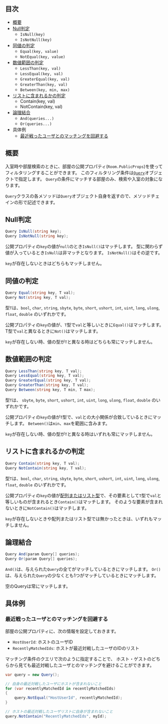 ## 目次
- [概要](#概要)
- [Null判定](#Null判定)
  - `IsNull(key)`
  - `IsNotNull(key)`
- [同値の判定](#同値の判定)
  - `Equal(key, value)`
  - `NotEqual(key, value)`
- [数値範囲の判定](#数値範囲の判定)
  - `LessThan(key, val)`
  - `LessEqual(key, val)`
  - `GreaterEqual(key, val)`
  - `GreaterThan(key, val)`
  - `Between(key, min, max)`
- [リストに含まれるかの判定](#リストに含まれるかの判定)
  - Contain(key, val)
  - NotContain(key, val)
- [論理結合](#論理結合)
  - `And(queries...)`
  - `Or(queries...)`
- 具体例
  - [最近戦ったユーザとのマッチングを回避する](#最近戦ったユーザとのマッチングを回避する)

## 概要

入室時や部屋検索のときに、部屋の公開プロパティ(`Room.PublicProps`)を使ってフィルタリングすることができます。
このフィルタリング条件は[`Query`](/WSNet/wsnet2/blob/master/wsnet2-unity/Assets/WSNet2/Scripts/Core/Query.cs)オブジェクトで指定します。
`Query`の条件にマッチする部屋のみ、検索や入室の対象になります。

`Query`クラスの各メソッドは`Query`オブジェクト自身を返すので、メソッドチェインの形で記述できます。

## Null判定

```C#
Query IsNull(string key);
Query IsNotNull(string key);
```

公開プロパティの`key`の値が`null`のとき`IsNull()`はマッチします。
型に関わらず値が入っているとき`IsNull`は非マッチとなります。
`IsNotNull()`はその逆です。

`key`が存在しないときはどちらもマッチしません。

## 同値の判定

```C#
Query Equal(string key, T val);
Query Not(string key, T val);
```

型`T`は、`bool`, `char`, `string`,
`sbyte`, `byte`, `short`, `ushort`, `int`, `uint`, `long`, `ulong`,
`float`, `double` のいずれかです。

公開プロパティの`key`の値が、`T`型で`val`と等しいときに`Equal()`はマッチします。
T型で`val`と異なるときに`Not()`はマッチします。

`key`が存在しない時、値の型が`T`と異なる時はどちらも常にマッチしません。

## 数値範囲の判定

```C#
Query LessThan(string key, T val);
Query LessEqual(string key, T val);
Query GreaterEqual(string key, T val);
Query GreaterThan(string key, T val);
Query Between(string key, T min, T max);
```

型`T`は、
`sbyte`, `byte`, `short`, `ushort`, `int`, `uint`, `long`, `ulong`,
`float`, `double` のいずれかです。

公開プロパティの`key`の値が`T`型で、`val`との大小関係が合致しているときにマッチします。
`Between()`は`min`、`max`を範囲に含みます。

`key`が存在しない時、値の型が`T`と異なる時はいずれも常にマッチしません。

## リストに含まれるかの判定

```C#
Query Contain(string key, T val);
Query NotContain(string key, T val);
```

型`T`は、`bool`, `char`, `string`,
`sbyte`, `byte`, `short`, `ushort`, `int`, `uint`, `long`, `ulong`,
`float`, `double` のいずれかです。

公開プロパティの`key`の値が[配列またはリスト型](シリアライズ可能な型#配列リスト)で、その要素として`T`型で`val`と等しいものが含まれるとき`Contain()`はマッチします。
そのような要素が含まれないときに`NotContain()`はマッチします。

`key`が存在しないときや配列またはリスト型では無かったときは、いずれもマッチしません。

## 論理結合

```C#
Query And(param Query[] queries);
Query Or(param Query[] queries);
```

`And()`は、与えられた`Query`の全てがマッチしているときにマッチします。
`Or()`は、与えられた`Query`の少なくとも1つがマッチしているときにマッチします。

空のQueryは常にマッチします。

## 具体例

### 最近戦ったユーザとのマッチングを回避する

部屋の公開プロパティに、次の情報を設定しておきます。
- `HostUserId`: ホストのユーザID
- `RecentlyMatchedIds`: ホストが最近対戦したユーザのIDのリスト

マッチング条件のクエリで次のように指定することで、
ホスト・ゲストのどちらから見ても最近対戦したユーザとのマッチングを避けることができます。

```C#
var query = new Query();

// 自身の最近対戦したユーザにホストが含まれないこと
for (var recentlyMatchedId in recentlyMatchedIds)
{
    query.NotEqual("HostUserId", recentlyMatchedId);
}

// ホストの最近対戦したユーザリストに自身が含まれないこと
query.NotContain("RecentlyMatchedIds", myId);
```
